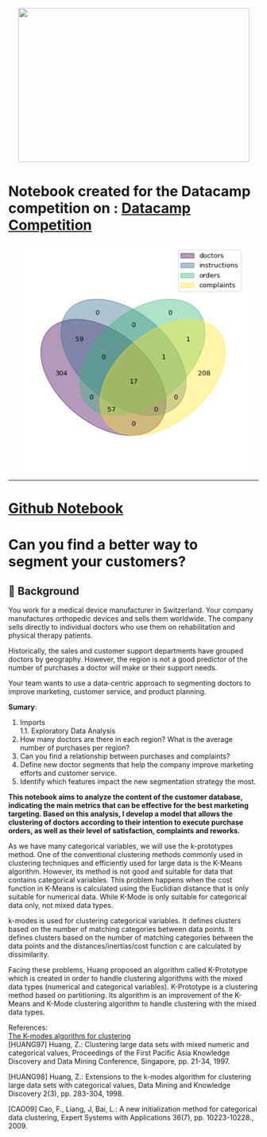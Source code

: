 <p align="center">
  <img width="465" height="310" src="https://competitions-app.datacamp.com/1.8.1/medical-device-customers/medical-device-customers.jpg">
</p>

# Notebook created for the Datacamp competition on : [Datacamp Competition](https://app.datacamp.com/workspace/w/d4f9e3b2-d586-4b40-b490-44cc9af3c53b)


<p align="center">
  <img width="460" height="460" src="https://github.com/rafaeldjsm/Data_Science/blob/master/k-prototypes_for_customer_segmentation/venn_join.png">
</p>


----------
# [Github Notebook ](https://github.com/rafaeldjsm/Data_Science/blob/master/k-prototypes_for_customer_segmentation/k-prototypes_for_customer_segmentation.ipynb) 


# Can you find a better way to segment your customers?

## 📖 Background
You work for a medical device manufacturer in Switzerland. Your company manufactures orthopedic devices and sells them worldwide. The company sells directly to individual doctors who use them on rehabilitation and physical therapy patients.

Historically, the sales and customer support departments have grouped doctors by geography. However, the region is not a good predictor of the number of purchases a doctor will make or their support needs.

Your team wants to use a data-centric approach to segmenting doctors to improve marketing, customer service, and product planning.

**Sumary**:

1. Imports\
	1.1. Exploratory Data Analysis
2. How many doctors are there in each region? What is the average number of purchases per region?
3. Can you find a relationship between purchases and complaints?
4. Define new doctor segments that help the company improve marketing efforts and customer service.
5. Identify which features impact the new segmentation strategy the most.

**This notebook aims to analyze the content of the customer database, indicating the main metrics that can be effective for the best marketing targeting. Based on this analysis, I develop a model that allows the clustering of doctors according to their intention to execute purchase orders, as well as their level of satisfaction, complaints and reworks.**

As we have many categorical variables, we will use the k-prototypes method.
One of the conventional clustering methods commonly used in clustering techniques and efficiently used for large data is the K-Means algorithm. However, its method is not good and suitable for data that contains categorical variables. This problem happens when the cost function in K-Means is calculated using the Euclidian distance that is only suitable for numerical data. While K-Mode is only suitable for categorical data only, not mixed data types.

k-modes is used for clustering categorical variables. It defines clusters based on the number of matching categories between data points. It defines clusters based on the number of matching categories between the data points and the distances/inertias/cost function c are calculated by dissimilarity.

Facing these problems, Huang proposed an algorithm called K-Prototype which is created in order to handle clustering algorithms with the mixed data types (numerical and categorical variables). K-Prototype is a clustering method based on partitioning. Its algorithm is an improvement of the K-Means and K-Mode clustering algorithm to handle clustering with the mixed data types.

References:<br>
[The K-modes algorithm for clustering](https://github.com/nicodv/kmodes)<br>
[HUANG97] Huang, Z.: Clustering large data sets with mixed numeric and
   categorical values, Proceedings of the First Pacific Asia Knowledge
   Discovery and Data Mining Conference, Singapore, pp. 21-34, 1997.<br>

[HUANG98] Huang, Z.: Extensions to the k-modes algorithm for clustering
   large data sets with categorical values, Data Mining and Knowledge
   Discovery 2(3), pp. 283-304, 1998.<br>

[CAO09] Cao, F., Liang, J, Bai, L.: A new initialization method for
   categorical data clustering, Expert Systems with Applications 36(7),
   pp. 10223-10228., 2009.

